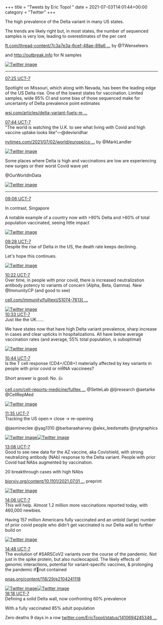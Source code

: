 +++
title = "Tweets by Eric Topol " 
date = 2021-07-03T14:01:44+00:00
category = "Twitter"
+++
<div class="thread"> 
<div class="thread-content"> 
The high prevalence of the Delta variant in many US states.

The trends are likely right but, in most states, the number of sequenced samples is very low, leading to overestimates of the per cent

<a href="https://www.ft.com/thread-content/7c3a7e3a-6cef-48ae-89a6-01e1a6f15959" target="_blank" rel="noreferer">ft.com/thread-content/7c3a7e3a-6cef-48ae-89a6 ...</a> 
 by @TWenseleers 

and <a href="http://outbreak.info" target="_blank" rel="noreferer">http://outbreak.info</a> 
 for N samples </div> 
<a href="/twitter/erictopol/images/E5YGYSHVIAMh70K.jpg"  ><img src="/twitter/erictopol/images/E5YGYSHVIAMh70K.jpg" alt="Twitter image" ></img></a><hr><div class="profile"> 
<a href="https://twitter.com/erictopol/status/1411330209287077893" target="_blank" rel="noreferer">07:25 UCT-7</a> 
</div> 
<div class="content"> 
Spotlight on Missouri, which along with Nevada, has been the leading edge of the US Delta rise. One of the lowest states for vaccination. Limited samples, wide 95% CI and some bias of those sequenced make for uncertainty of Delta prevalence point estimates

<a href="https://www.wsj.com/articles/delta-variant-fuels-missouris-covid-19-uptick-11625304601?mod=hp_lead_pos4" target="_blank" rel="noreferer">wsj.com/articles/delta-variant-fuels-m ...</a> 
</div> 
</div> 
<div class="tweet"> 
<div class="profile"> 
<a href="https://twitter.com/erictopol/status/1411335124319309836" target="_blank" rel="noreferer">07:44 UCT-7</a> 
</div> 
<div class="content"> 
"The world is watching the U.K. to see what living with Covid and high vaccine uptake looks like”—@devisridhar  

<a href="https://www.nytimes.com/2021/07/02/world/europe/coronavirus-britain-reopening-delta-variant.html?action=click&module=RelatedLinks&pgtype=Article" target="_blank" rel="noreferer">nytimes.com/2021/07/02/world/europe/co ...</a> 
 by @MarkLandler </div> 
<a href="/twitter/erictopol/images/E5YQ3rBVgAAAcHX.jpg"  ><img src="/twitter/erictopol/images/E5YQ3rBVgAAAcHX.jpg" alt="Twitter image" ></img></a></div> 
<div class="thread"> 
<div class="thread-content"> 
Some places where Delta is high and vaccinations are low are experiencing new surges or their worst Covid wave yet

@OurWorldInData </div> 
<a href="/twitter/erictopol/images/E5YfpiAVkAQShYJ.jpg"  ><img src="/twitter/erictopol/images/E5YfpiAVkAQShYJ.jpg" alt="Twitter image" ></img></a><hr><div class="profile"> 
<a href="https://twitter.com/erictopol/status/1411355584381607938" target="_blank" rel="noreferer">09:06 UCT-7</a> 
</div> 
<div class="content"> 
In contrast, Singapore

A notable example of a country now with &gt;90% Delta and &gt;60% of total population vaccinated, seeing little impact </div> 
<a href="/twitter/erictopol/images/E5YkM22VgAQ5PB0.jpg"  ><img src="/twitter/erictopol/images/E5YkM22VgAQ5PB0.jpg" alt="Twitter image" ></img></a></div> 
<div class="tweet"> 
<div class="profile"> 
<a href="https://twitter.com/erictopol/status/1411361111648083969" target="_blank" rel="noreferer">09:28 UCT-7</a> 
</div> 
<div class="content"> 
Despite the rise of Delta in the US, the death rate keeps declining. 

Let's hope this continues. </div> 
<a href="/twitter/erictopol/images/E5YpDAQUcAQWn6L.jpg"  ><img src="/twitter/erictopol/images/E5YpDAQUcAQWn6L.jpg" alt="Twitter image" ></img></a></div> 
<div class="tweet"> 
<div class="profile"> 
<a href="https://twitter.com/erictopol/status/1411374762975137793" target="_blank" rel="noreferer">10:22 UCT-7</a> 
</div> 
<div class="content"> 
Over time, in people with prior covid, there is increased neutralization antibody potency to variants of concern (Alpha, Beta, Gamma). New @ImmunityCP (and good to see)

<a href="https://www.cell.com/immunity/fulltext/S1074-7613(21)00259-4" target="_blank" rel="noreferer">cell.com/immunity/fulltext/S1074-7613( ...</a> 
 </div> 
<a href="/twitter/erictopol/images/E5Y1t8cVEAIp5S2.jpg"  ><img src="/twitter/erictopol/images/E5Y1t8cVEAIp5S2.jpg" alt="Twitter image" ></img></a></div> 
<div class="tweet"> 
<div class="profile"> 
<a href="https://twitter.com/erictopol/status/1411377452622909442" target="_blank" rel="noreferer">10:33 UCT-7</a> 
</div> 
<div class="content"> 
Just like the UK......

We have states now that have high Delta variant prevalence, sharp increase in cases and clear upticks in hospitalizations. All have below average vaccination rates (and average, 55% total population, is suboptimal) </div> 
<a href="/twitter/erictopol/images/E5Y302yVEAAIAXQ.jpg"  ><img src="/twitter/erictopol/images/E5Y302yVEAAIAXQ.jpg" alt="Twitter image" ></img></a></div> 
<div class="tweet"> 
<div class="profile"> 
<a href="https://twitter.com/erictopol/status/1411380301423468547" target="_blank" rel="noreferer">10:44 UCT-7</a> 
</div> 
<div class="content"> 
Is the T cell response (CD4+/CD8+) materially affected by key variants in people with prior covid or mRNA vaccinees?

Short answer is good: No. 👍

<a href="https://www.cell.com/cell-reports-medicine/fulltext/S2666-3791(21)00204-4" target="_blank" rel="noreferer">cell.com/cell-reports-medicine/fulltex ...</a> 
 @SetteLab @ljiresearch @aetarke @CellRepMed </div> 
<a href="/twitter/erictopol/images/E5Y54xWUUAUCJqx.jpg"  ><img src="/twitter/erictopol/images/E5Y54xWUUAUCJqx.jpg" alt="Twitter image" ></img></a></div> 
<div class="tweet"> 
<div class="profile"> 
<a href="https://twitter.com/erictopol/status/1411393139458199556" target="_blank" rel="noreferer">11:35 UCT-7</a> 
</div> 
<div class="content"> 
Tracking the US open-&gt; close -&gt; re-opening

@jasmineclee @yag1310 @barbaraaharvey @alex_leedsmatts @nytgraphics </div> 
<a href="/twitter/erictopol/images/E5ZGfbdVoAA5l-K.jpg"  ><img src="/twitter/erictopol/images/E5ZGfbdVoAA5l-K.jpg" alt="Twitter image" ></img></a><a href="/twitter/erictopol/images/E5ZGTvqVcAEJwoQ.jpg"  ><img src="/twitter/erictopol/images/E5ZGTvqVcAEJwoQ.jpg" alt="Twitter image" ></img></a></div> 
<div class="tweet"> 
<div class="profile"> 
<a href="https://twitter.com/erictopol/status/1411416528495333376" target="_blank" rel="noreferer">13:08 UCT-7</a> 
</div> 
<div class="content"> 
Good to see new data for the AZ vaccine, aka Covishield, with strong neutralizing antibody (NAb) response to the Delta variant. People with prior Covid had NAbs augmented by vaccination. 

20 breakthrough cases with high NAbs

<a href="https://www.biorxiv.org/content/10.1101/2021.07.01.450676v1" target="_blank" rel="noreferer">biorxiv.org/content/10.1101/2021.07.01 ...</a> 
 preprint </div> 
<a href="/twitter/erictopol/images/E5ZaqmwUYAEZ7RS.jpg"  ><img src="/twitter/erictopol/images/E5ZaqmwUYAEZ7RS.jpg" alt="Twitter image" ></img></a></div> 
<div class="tweet"> 
<div class="profile"> 
<a href="https://twitter.com/erictopol/status/1411431112136564736" target="_blank" rel="noreferer">14:06 UCT-7</a> 
</div> 
<div class="content"> 
This will help. Almost 1.2 million more vaccinations reported today, with 460,000 newbies.

Having 157 million Americans fully vaccinated and an untold (large) number of prior covid people who didn't get vaccinated is our Delta wall to further build on </div> 
<a href="/twitter/erictopol/images/E5ZpDbAUUAA8VcY.jpg"  ><img src="/twitter/erictopol/images/E5ZpDbAUUAA8VcY.jpg" alt="Twitter image" ></img></a></div> 
<div class="tweet"> 
<div class="profile"> 
<a href="https://twitter.com/erictopol/status/1411441631438409731" target="_blank" rel="noreferer">14:48 UCT-7</a> 
</div> 
<div class="content"> 
The evolution of #SARSCoV2 variants over the course of the pandemic. Not just in the spike protein, but also nucleocapsid. The likely effects of genomic interactions, potential for variant-specific vaccines, &amp; prolonging the pandemic if🦠not contained

<a href="https://www.pnas.org/content/118/29/e2104241118" target="_blank" rel="noreferer">pnas.org/content/118/29/e2104241118</a> 
 </div> 
<a href="/twitter/erictopol/images/E5Zxw9HVgAA3ZHx.jpg"  ><img src="/twitter/erictopol/images/E5Zxw9HVgAA3ZHx.jpg" alt="Twitter image" ></img></a><a href="/twitter/erictopol/images/E5Zxyb_UcAMMoLY.jpg"  ><img src="/twitter/erictopol/images/E5Zxyb_UcAMMoLY.jpg" alt="Twitter image" ></img></a></div> 
<div class="tweet"> 
<div class="profile"> 
<a href="https://twitter.com/erictopol/status/1411494583914041344" target="_blank" rel="noreferer">18:18 UCT-7</a> 
</div> 
<div class="content"> 
Defining a solid Delta wall, now confronting 60% prevalence

With a fully vaccinated 85% adult population

Zero deaths 9 days in a row <a href="https://twitter.com/EricTopol/status/1410694245346734082" target="_blank" rel="noreferer">twitter.com/EricTopol/status/1410694245346 ...</a> 
</div> 
</div> 


